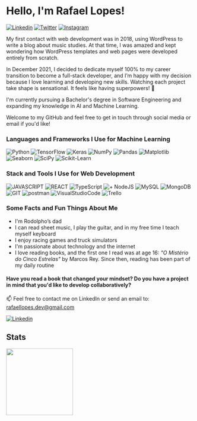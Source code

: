 # Hello, I'm Rafael Lopes!

<a href="https://www.linkedin.com/in/rafael-lopes-desenvolvedor-fullstack/?locale=pt_BR">![Linkedin](https://img.shields.io/badge/LinkedIn-0077B5?style=for-the-badge\&logo=linkedin\&logoColor=white)</a> <a href="https://twitter.com/RafaelL77859907">![Twitter](https://img.shields.io/badge/Twitter-1DA1F2?style=for-the-badge\&logo=twitter\&logoColor=white)</a> <a href="https://www.instagram.com/rafaellopes.dev/">![Instagram](https://img.shields.io/badge/Instagram-E4405F?style=for-the-badge\&logo=instagram\&logoColor=white)</a>

My first contact with web development was in 2018, using WordPress to write a blog about music studies. At that time, I was amazed and kept wondering how WordPress templates and web pages were developed entirely from scratch.

In December 2021, I decided to dedicate myself 100% to my career transition to become a full-stack developer, and I’m happy with my decision because I love learning and developing new skills. Watching each project take shape is sensational. It feels like having superpowers! 💪

I'm currently pursuing a Bachelor's degree in Software Engineering and expanding my knowledge in AI and Machine Learning.

Welcome to my GitHub and feel free to get in touch through social media or email if you'd like!

### Languages and Frameworks I Use for Machine Learning

![Python](https://img.shields.io/badge/Python-3776AB?style=for-the-badge\&logo=python\&logoColor=white)
![TensorFlow](https://img.shields.io/badge/TensorFlow-FF6F00?style=for-the-badge\&logo=tensorflow\&logoColor=white)
![Keras](https://img.shields.io/badge/Keras-D00000?style=for-the-badge\&logo=keras\&logoColor=white)
![NumPy](https://img.shields.io/badge/NumPy-013243?style=for-the-badge\&logo=numpy\&logoColor=white)
![Pandas](https://img.shields.io/badge/Pandas-150458?style=for-the-badge\&logo=pandas\&logoColor=white)
![Matplotlib](https://img.shields.io/badge/Matplotlib-007ACC?style=for-the-badge\&logo=matplotlib\&logoColor=white)
![Seaborn](https://img.shields.io/badge/Seaborn-3776AB?style=for-the-badge\&logo=seaborn\&logoColor=white)
![SciPy](https://img.shields.io/badge/SciPy-8CAAE6?style=for-the-badge\&logo=scipy\&logoColor=white)
![Scikit-Learn](https://img.shields.io/badge/Scikit--Learn-F7931E?style=for-the-badge\&logo=scikit-learn\&logoColor=white)

### Stack and Tools I Use for Web Development

![JAVASCRIPT](https://img.shields.io/badge/JavaScript-323330?style=for-the-badge\&logo=javascript\&logoColor=F7DF1E)
![REACT](https://img.shields.io/badge/React-20232A?style=for-the-badge\&logo=react\&logoColor=61DAFB)
![TypeScript](https://img.shields.io/badge/TypeScript-007ACC?style=for-the-badge\&logo=typescript\&logoColor=white)
![+ NodeJS](https://img.shields.io/badge/Node.js-43853D?style=for-the-badge\&logo=node.js\&logoColor=white)
![MySQL](https://img.shields.io/badge/MySQL-00000F?style=for-the-badge\&logo=mysql\&logoColor=white)
![MongoDB](https://img.shields.io/badge/MongoDB-4EA94B?style=for-the-badge\&logo=mongodb\&logoColor=white)
![GIT](https://img.shields.io/badge/GIT-E44C30?style=for-the-badge\&logo=git\&logoColor=white)
![postman](https://img.shields.io/badge/Postman-FF6C37?style=for-the-badge\&logo=Postman\&logoColor=white)
![VisualStudioCode](https://img.shields.io/badge/Visual_Studio_Code-0078D4?style=for-the-badge\&logo=visual%20studio%20code\&logoColor=white)
![Trello](https://img.shields.io/badge/Trello-0052CC?style=for-the-badge\&logo=trello\&logoColor=white)

### Some Facts and Fun Things About Me

* I'm Rodolpho’s dad
* I can read sheet music, I play the guitar, and in my free time I teach myself keyboard
* I enjoy racing games and truck simulators
* I'm passionate about technology and the internet
* I love reading books, and the first one I read was at age 16: *"O Mistério do Cinco Estrelas"* by Marcos Rey.
  Since then, reading has been part of my daily routine

#### Have you read a book that changed your mindset? Do you have a project in mind that you'd like to develop collaboratively?

📫 Feel free to contact me on LinkedIn or send an email to: [rafaellopes.dev@gmail.com](mailto:rafaellopes.dev@gmail.com)

<a href="https://www.linkedin.com/in/rafael-lopes-desenvolvedor-fullstack/?locale=pt_BR">![Linkedin](https://img.shields.io/badge/LinkedIn-0077B5?style=for-the-badge\&logo=linkedin\&logoColor=white)</a>

## Stats

<div>
<a href="https://github.com/rafix923">
<img align="center" height="180em" src="https://github-readme-stats.vercel.app/api?username=rafix923&show_icons=true&theme=dracula&include_all_commits=true&count_private=true" />
</div>
